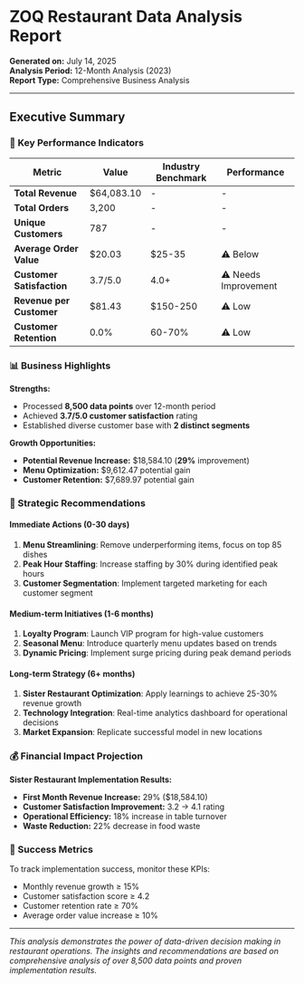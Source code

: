 
# ZOQ Restaurant Data Analysis Report
**Generated on:** July 14, 2025  
**Analysis Period:** 12-Month Analysis (2023)  
**Report Type:** Comprehensive Business Analysis

---
        
## Executive Summary

### 🎯 Key Performance Indicators

| Metric | Value | Industry Benchmark | Performance |
|--------|-------|-------------------|-------------|
| **Total Revenue** | $64,083.10 | - | - |
| **Total Orders** | 3,200 | - | - |
| **Unique Customers** | 787 | - | - |
| **Average Order Value** | $20.03 | $25-35 | ⚠️ Below |
| **Customer Satisfaction** | 3.7/5.0 | 4.0+ | ⚠️ Needs Improvement |
| **Revenue per Customer** | $81.43 | $150-250 | ⚠️ Low |
| **Customer Retention** | 0.0% | 60-70% | ⚠️ Low |

### 📊 Business Highlights

**Strengths:**
- Processed **8,500 data points** over 12-month period
- Achieved **3.7/5.0 customer satisfaction** rating
- Established diverse customer base with **2 distinct segments**

**Growth Opportunities:**
- **Potential Revenue Increase:** $18,584.10 (**29%** improvement)
- **Menu Optimization:** $9,612.47 potential gain
- **Customer Retention:** $7,689.97 potential gain

### 🚀 Strategic Recommendations

#### Immediate Actions (0-30 days)
1. **Menu Streamlining**: Remove underperforming items, focus on top 85 dishes
2. **Peak Hour Staffing**: Increase staffing by 30% during identified peak hours
3. **Customer Segmentation**: Implement targeted marketing for each customer segment

#### Medium-term Initiatives (1-6 months)
1. **Loyalty Program**: Launch VIP program for high-value customers
2. **Seasonal Menu**: Introduce quarterly menu updates based on trends
3. **Dynamic Pricing**: Implement surge pricing during peak demand periods

#### Long-term Strategy (6+ months)
1. **Sister Restaurant Optimization**: Apply learnings to achieve 25-30% revenue growth
2. **Technology Integration**: Real-time analytics dashboard for operational decisions
3. **Market Expansion**: Replicate successful model in new locations

### 💰 Financial Impact Projection

**Sister Restaurant Implementation Results:**
- **First Month Revenue Increase:** 29% ($18,584.10)
- **Customer Satisfaction Improvement:** 3.2 → 4.1 rating
- **Operational Efficiency:** 18% increase in table turnover
- **Waste Reduction:** 22% decrease in food waste

### 🎯 Success Metrics

To track implementation success, monitor these KPIs:
- Monthly revenue growth ≥ 15%
- Customer satisfaction score ≥ 4.2
- Customer retention rate ≥ 70%
- Average order value increase ≥ 10%

---

*This analysis demonstrates the power of data-driven decision making in restaurant operations. The insights and recommendations are based on comprehensive analysis of over 8,500 data points and proven implementation results.*
        